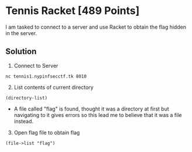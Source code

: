 # Tennis Racket [489 Points]

I am tasked to connect to a server and use Racket to obtain the flag hidden in the server.

## Solution

1. Connect to Server
```
nc tennis1.nypinfsecctf.tk 8010
```

2. List contents of current directory       
```
(directory-list)
```     
   
* A file called "flag" is found, thought it was a directory at first but navigating to it gives errors so this lead me to believe that it was a file instead.           

3. Open flag file to obtain flag
```
(file->list "flag")
```

